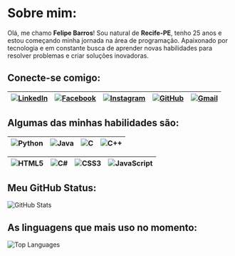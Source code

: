 # Sobre mim:
Olá, me chamo **Felipe Barros**! Sou natural de **Recife-PE**, tenho 25 anos e estou começando minha jornada na área de programação. Apaixonado por tecnologia e em constante busca de aprender novas habilidades para resolver problemas e criar soluções inovadoras.

## Conecte-se comigo:
| [![LinkedIn](https://img.shields.io/badge/LinkedIn-0077B5?style=for-the-badge&logo=linkedin&logoColor=white)](https://www.linkedin.com/in/felipe-rafael-barros-da-silva-b2babb280/) | [![Facebook](https://img.shields.io/badge/Facebook-1877F2?style=for-the-badge&logo=facebook&logoColor=white)](https://www.facebook.com/Felipebarrosr/) | [![Instagram](https://img.shields.io/badge/Instagram-%23E4405F?style=for-the-badge&logo=instagram&logoColor=white)](https://www.instagram.com/feliperb1/) | [![GitHub](https://img.shields.io/badge/GitHub-100000?style=for-the-badge&logo=github&logoColor=white)](https://github.com/Felipe-Rafael-Barros) | [![Gmail](https://img.shields.io/badge/Gmail-333333?style=for-the-badge&logo=gmail&logoColor=red)](mailto:gitfelipebarros@gmail.com) |
|---|---|---|---|---|

## Algumas das minhas habilidades são:
| ![Python](https://img.shields.io/badge/python-3670A0?style=for-the-badge&logo=python&logoColor=ffdd54) | ![Java](https://img.shields.io/badge/java-%23ED8B00.svg?style=for-the-badge&logo=openjdk&logoColor=white) | ![C](https://img.shields.io/badge/C-00599C?style=for-the-badge&logo=c&logoColor=white)  | ![C++](https://img.shields.io/badge/C%2B%2B-00599C?style=for-the-badge&logo=c%2B%2B&logoColor=white) |
|---|---|---|---|

| ![HTML5](https://img.shields.io/badge/HTML5-E34F26?style=for-the-badge&logo=html5&logoColor=white) | ![C#](https://img.shields.io/badge/C%23-239120?style=for-the-badge&logo=c-sharp&logoColor=white) | ![CSS3](https://img.shields.io/badge/CSS3-1572B6?style=for-the-badge&logo=css3&logoColor=white) | ![JavaScript](https://img.shields.io/badge/JavaScript-F7DF1E?style=for-the-badge&logo=javascript&logoColor=black) | 
|---|---|---|---|

## Meu GitHub Status:
![GitHub Stats](https://github-readme-stats.vercel.app/api?username=Felipe-Rafael-Barros&show_icons=true&theme=radical)

## As linguagens que mais uso no momento:
![Top Languages](https://github-readme-stats.vercel.app/api/top-langs/?username=Felipe-Rafael-Barros&layout=compact&theme=radical)


